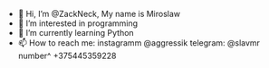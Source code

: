 - 👋 Hi, I’m @ZackNeck, My name is Miroslaw
- 👀 I’m interested in programming
- 🌱 I’m currently learning Python
- 📫 How to reach me: instagramm @aggressik telegram: @slavmr number^ +375445359228

<!---
ZackNeck/ZackNeck is a ✨ special ✨ repository because its `README.md` (this file) appears on your GitHub profile.
You can click the Preview link to take a look at your changes.
--->
